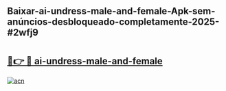 ## Baixar-ai-undress-male-and-female-Apk-sem-anúncios-desbloqueado-completamente-2025-#2wfj9

# <h2><a href="https://ainizakaria.my?title=ai-undress-male-and-female&ref=20M">🔗👉 🔴 ai-undress-male-and-female</a></h2>

[![acn](https://github.com/user-attachments/assets/0f9c940e-d8b0-45ae-aac7-cd30a18b3e1c)](https://ainizakaria.my?title=ai-undress-male-and-female&ref=20M)

